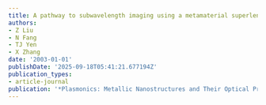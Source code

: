 ```yaml
---
title: A pathway to subwavelength imaging using a metamaterial superlens
authors:
- Z Liu
- N Fang
- TJ Yen
- X Zhang
date: '2003-01-01'
publishDate: '2025-09-18T05:41:21.677194Z'
publication_types:
- article-journal
publication: '*Plasmonics: Metallic Nanostructures and Their Optical Properties*'
---
```

